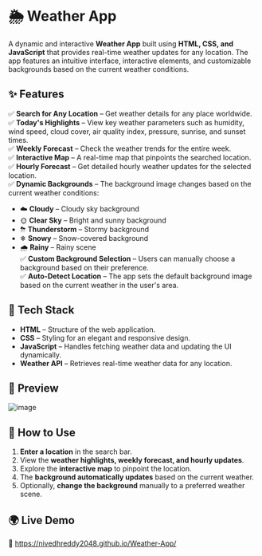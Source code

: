 # 🌦 Weather App  

A dynamic and interactive **Weather App** built using **HTML, CSS, and JavaScript** that provides real-time weather updates for any location. The app features an intuitive interface, interactive elements, and customizable backgrounds based on the current weather conditions.  

## ✨ Features  

✅ **Search for Any Location** – Get weather details for any place worldwide.  
✅ **Today's Highlights** – View key weather parameters such as humidity, wind speed, cloud cover, air quality index, pressure, sunrise, and sunset times.  
✅ **Weekly Forecast** – Check the weather trends for the entire week.  
✅ **Interactive Map** – A real-time map that pinpoints the searched location.  
✅ **Hourly Forecast** – Get detailed hourly weather updates for the selected location.  
✅ **Dynamic Backgrounds** – The background image changes based on the current weather conditions:  
   - ☁️ **Cloudy** – Cloudy sky background  
   - 🌞 **Clear Sky** – Bright and sunny background  
   - ⛈ **Thunderstorm** – Stormy background  
   - ❄ **Snowy** – Snow-covered background  
   - 🌧 **Rainy** – Rainy scene  
✅ **Custom Background Selection** – Users can manually choose a background based on their preference.  
✅ **Auto-Detect Location** – The app sets the default background image based on the current weather in the user's area.  

## 🚀 Tech Stack  

- **HTML** – Structure of the web application.  
- **CSS** – Styling for an elegant and responsive design.  
- **JavaScript** – Handles fetching weather data and updating the UI dynamically.  
- **Weather API** – Retrieves real-time weather data for any location.  

## 📸 Preview  

![image](https://github.com/user-attachments/assets/8a9ff19c-ed20-448a-84f0-75af1882312a)


## 📌 How to Use  

1. **Enter a location** in the search bar.  
2. View the **weather highlights, weekly forecast, and hourly updates**.  
3. Explore the **interactive map** to pinpoint the location.  
4. The **background automatically updates** based on the current weather.  
5. Optionally, **change the background** manually to a preferred weather scene.  

## 🌍 Live Demo  

🔗 https://nivedhreddy2048.github.io/Weather-App/ 

 




